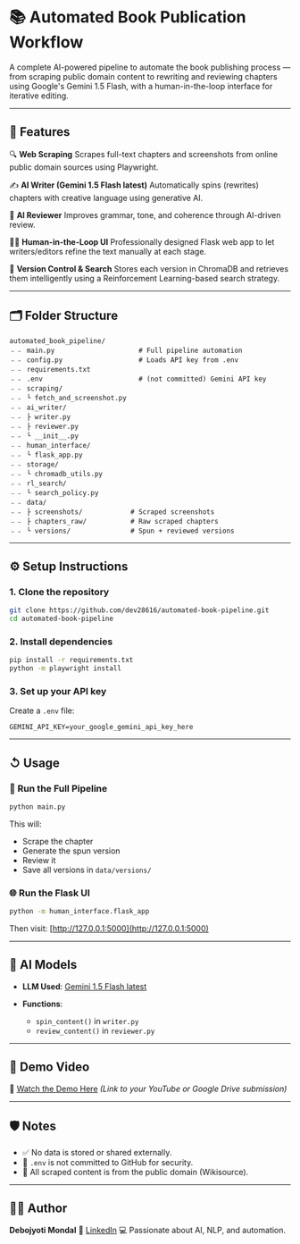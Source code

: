 # 📚 Automated Book Publication Workflow

A complete AI-powered pipeline to automate the book publishing process — from scraping public domain content to rewriting and reviewing chapters using Google's Gemini 1.5 Flash, with a human-in-the-loop interface for iterative editing.

---

## 🚀 Features

🔍 **Web Scraping**
Scrapes full-text chapters and screenshots from online public domain sources using Playwright.

✍️ **AI Writer (Gemini 1.5 Flash latest)**
Automatically spins (rewrites) chapters with creative language using generative AI.

🧠 **AI Reviewer**
Improves grammar, tone, and coherence through AI-driven review.

🧑‍💼 **Human-in-the-Loop UI**
Professionally designed Flask web app to let writers/editors refine the text manually at each stage.

💾 **Version Control & Search**
Stores each version in ChromaDB and retrieves them intelligently using a Reinforcement Learning-based search strategy.

---

## 🗂️ Folder Structure

```
automated_book_pipeline/
﹣﹣ main.py                     # Full pipeline automation
﹣﹣ config.py                   # Loads API key from .env
﹣﹣ requirements.txt
﹣﹣ .env                        # (not committed) Gemini API key
﹣﹣ scraping/
﹣﹣ └️ fetch_and_screenshot.py
﹣﹣ ai_writer/
﹣﹣ ├️ writer.py
﹣﹣ ├️ reviewer.py
﹣﹣ └️ __init__.py
﹣﹣ human_interface/
﹣﹣ └️ flask_app.py
﹣﹣ storage/
﹣﹣ └️ chromadb_utils.py
﹣﹣ rl_search/
﹣﹣ └️ search_policy.py
﹣﹣ data/
﹣﹣ ├️ screenshots/            # Scraped screenshots
﹣﹣ ├️ chapters_raw/           # Raw scraped chapters
﹣﹣ └️ versions/               # Spun + reviewed versions
```

---

## ⚙️ Setup Instructions

### 1. Clone the repository

```bash
git clone https://github.com/dev28616/automated-book-pipeline.git
cd automated-book-pipeline
```

### 2. Install dependencies

```bash
pip install -r requirements.txt
python -m playwright install
```

### 3. Set up your API key

Create a `.env` file:

```
GEMINI_API_KEY=your_google_gemini_api_key_here
```

---

## ↺ Usage

### 🔧 Run the Full Pipeline

```bash
python main.py
```

This will:

- Scrape the chapter
- Generate the spun version
- Review it
- Save all versions in `data/versions/`

### 🌐 Run the Flask UI

```bash
python -m human_interface.flask_app
```

Then visit:
[http://127.0.0.1:5000](http://127.0.0.1:5000)

---

## 🧠 AI Models

- **LLM Used**: [Gemini 1.5 Flash latest](https://ai.google.dev/)
- **Functions**:

  - `spin_content()` in `writer.py`
  - `review_content()` in `reviewer.py`

---

## 🎥 Demo Video

🎥 [Watch the Demo Here](#)
_(Link to your YouTube or Google Drive submission)_

---

## 🛡️ Notes

- ✅ No data is stored or shared externally.
- 🚫 `.env` is not committed to GitHub for security.
- 📜 All scraped content is from the public domain (Wikisource).

---

## 👨‍💻 Author

**Debojyoti Mondal**
📢 [LinkedIn](https://linkedin.com/debojyotimondal)
💻 Passionate about AI, NLP, and automation.
